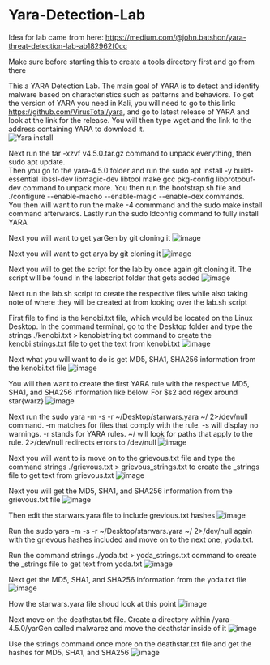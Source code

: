 # Yara-Detection-Lab
Idea for lab came from here: https://medium.com/@john.batshon/yara-threat-detection-lab-ab182962f0cc  

Make sure before starting this to create a tools directory first and go from there

This a YARA Detection Lab. The main goal of YARA is to detect and identify malware based on characteristics such as patterns and behaviors. To get the version of YARA you need in Kali, you will need to go to this link: https://github.com/VirusTotal/yara, and go to latest release of YARA and look at the link for the release. You will then type wget and the link to the address containing YARA to download it.   
![Yara install](https://github.com/JWT890/Yara-Detection-Lab/assets/95875505/dca89ca2-303c-4d54-9519-a971bd99b139)  

Next run the tar -xzvf v4.5.0.tar.gz command to unpack everything, then sudo apt update.  
Then you go to the yara-4.5.0 folder and run the sudo apt install -y build-essential libssl-dev libmagic-dev libtool make gcc pkg-config libprotobuf-dev command to unpack more. 
You then run the bootstrap.sh file and ./configure --enable-macho --enable-magic --enable-dex commands.  
You then will want to run the make -4 commmand and the sudo make install command afterwards. Lastly run the sudo ldconfig command to fully install YARA  

Next you will want to get yarGen by git cloning it
![image](https://github.com/JWT890/Yara-Detection-Lab/assets/95875505/0bc2f631-87d2-4b02-8e0e-3cd047dee29d)

Next you will want to get arya by git cloning it
![image](https://github.com/JWT890/Yara-Detection-Lab/assets/95875505/8a62585e-0267-4225-9abb-6a38b6ca640e)

Next you will to get the script for the lab by once again git cloning it. The script will be found in the labscript folder that gets added
![image](https://github.com/JWT890/Yara-Detection-Lab/assets/95875505/16fbfdb4-14ed-4f0d-b61e-fba01e2d8a87)

Next run the lab.sh script to create the respective files while also taking note of where they will be created at from looking over the lab.sh script

First file to find is the kenobi.txt file, which would be located on the Linux Desktop. In the command terminal, go to the Desktop folder and type the strings ./kenobi.txt > kenobistring.txt command to create
the kenobi.strings.txt file to get the text from kenobi.txt
![image](https://github.com/JWT890/Yara-Detection-Lab/assets/95875505/551d3ec1-ffb4-4141-ba99-c9dfbb34d4d4)

Next what you will want to do is get MD5, SHA1, SHA256 information from the kenobi.txt file
![image](https://github.com/JWT890/Yara-Detection-Lab/assets/95875505/11b074a2-77e9-43f5-b570-cbf778df0261)

You will then want to create the first YARA rule with the respective MD5, SHA1, and SHA256 information like below. For $s2 add regex around star{warz}
![image](https://github.com/JWT890/Yara-Detection-Lab/assets/95875505/fbf6fff7-941e-4d75-819c-b556c6336159)

Next run the sudo yara -m -s -r ~/Desktop/starwars.yara ~/ 2>/dev/null command. -m matches for files that comply with the rule. -s will display no warnings. -r stands for YARA rules. 
~/ will look for paths that apply to the rule. 2>/dev/null redirects errors to /dev/null
![image](https://github.com/JWT890/Yara-Detection-Lab/assets/95875505/56384ae9-838a-4dd0-8c0a-8d273ac267a2)

Next you will want to is move on to the grievous.txt file and type the command strings ./grievous.txt > grievous_strings.txt to create the _strings file to get text from grievous.txt
![image](https://github.com/JWT890/Yara-Detection-Lab/assets/95875505/7f914263-88c2-4d8a-b662-c65a6d35a963)

Next you will get the MD5, SHA1, and SHA256 information from the grievous.txt file
![image](https://github.com/JWT890/Yara-Detection-Lab/assets/95875505/043b7a4e-31d5-4cb7-954f-fd1845f52361)

Then edit the starwars.yara file to include grevious.txt hashes
![image](https://github.com/JWT890/Yara-Detection-Lab/assets/95875505/aeaa3aad-48cc-4f55-a44a-72886a0ab983)

Run the sudo yara -m -s -r ~/Desktop/starwars.yara ~/ 2>/dev/null again with the grievous hashes included and move on to the next one, yoda.txt. 

Run the command strings ./yoda.txt > yoda_strings.txt command to create the _strings file to get text from yoda.txt
![image](https://github.com/JWT890/Yara-Detection-Lab/assets/95875505/2cd71997-26e8-49c0-a3b0-50abe9383ec7)


Next get the MD5, SHA1, and SHA256 information from the yoda.txt file
![image](https://github.com/JWT890/Yara-Detection-Lab/assets/95875505/625865d0-2eae-4a3b-9611-40edd97f4c8a)

How the starwars.yara file shoud look at this point
![image](https://github.com/JWT890/Yara-Detection-Lab/assets/95875505/9e74cc67-8679-4db4-aa75-c2c6539beb52)

Next move on the deathstar.txt file. Create a directory within /yara-4.5.0/yarGen called malwarez and move the deathstar inside of it
![image](https://github.com/JWT890/Yara-Detection-Lab/assets/95875505/0ae71aff-79e9-4fce-b200-f1db460490f4)

Use the strings command once more on the deathstar.txt file and get the hashes for MD5, SHA1, and SHA256
![image](https://github.com/JWT890/Yara-Detection-Lab/assets/95875505/809391e3-2fc7-4d44-ace3-fae7994f6add)
